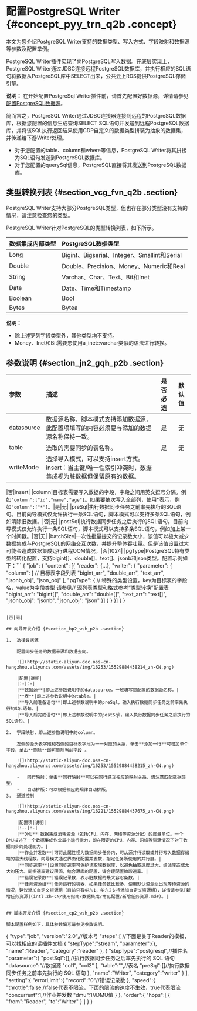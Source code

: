 # 配置PostgreSQL Writer {#concept_pyy_trn_q2b .concept}

本文为您介绍PostgreSQL Writer支持的数据类型、写入方式、字段映射和数据源等参数及配置举例。

PostgreSQL Writer插件实现了向PostgreSQL写入数据。在底层实现上，PostgreSQL Writer通过JDBC连接远程PostgreSQL数据库，并执行相应的SQL语句将数据从PostgreSQL库中SELECT出来，公共云上RDS提供PostgreSQL存储引擎。

**说明：** 在开始配置PostgreSql Writer插件前，请首先配置好数据源，详情请参见[配置PostgreSQL数据源](intl.zh-CN/使用指南/数据集成/数据源配置/配置PostgreSQL数据源.md#)。

简而言之，PostgreSQL Writer通过JDBC连接器连接到远程的PostgreSQL数据库，根据您配置的信息生成查询SELECT SQL语句并发送到远程PostgreSQL数据库，并将该SQL执行返回结果使用CDP自定义的数据类型拼装为抽象的数据集，并传递给下游Writer处理。

-   对于您配置的table、column和where等信息，PostgreSQL Writer将其拼接为SQL语句发送到PostgreSQL数据库。
-   对于您配置的querySql信息，PostgreSQL直接将其发送到PostgreSQL数据库。

## 类型转换列表 {#section_vcg_fvn_q2b .section}

PostgreSQL Writer支持大部分PostgreSQL类型，但也存在部分类型没有支持的情况，请注意检查您的类型。

PostgreSQL Writer针对PostgreSQL的类型转换列表，如下所示。

|数据集成内部类型|PostgreSQL数据类型|
|:-------|:-------------|
|Long|Bigint、Bigserial、Integer、Smallint和Serial|
|Double|Double、Precision、Money、Numeric和Real|
|String|Varchar、Char、Text、Bit和Inet|
|Date|Date、Time和Timestamp|
|Boolean|Bool|
|Bytes|Bytea|

**说明：** 

-   除上述罗列字段类型外，其他类型均不支持。
-   Money、Inet和Bit需要您使用a\_inet::varchar类似的语法进行转换。

## 参数说明 {#section_jn2_gqh_p2b .section}

|参数|描述|是否必选|默认值|
|:-|:-|:---|:--|
|datasource|数据源名称，脚本模式支持添加数据源，此配置项填写的内容必须要与添加的数据源名称保持一致。|是|无|
|table|选取的需要同步的表名称。|是|无|
|writeMode|选择导入模式，可以支持insert方式。insert：当主键/唯一性索引冲突时，数据集成视为脏数据但保留原有的数据。

|否|insert|
|column|目标表需要写入数据的字段，字段之间用英文逗号分隔。例如`"column":["id","name","age"]`。如果要依次写入全部列，使用\*表示，例如`"column":["*"]`。|是|无|
|preSql|执行数据同步任务之前率先执行的SQL语句。目前向导模式仅允许执行一条SQL语句，脚本模式可以支持多条SQL语句，例如清除旧数据。|否|无|
|postSql|执行数据同步任务之后执行的SQL语句。目前向导模式仅允许执行一条SQL语句，脚本模式可以支持多条SQL语句，例如加上某一个时间戳。|否|无|
|batchSize|一次性批量提交的记录数大小，该值可以极大减少数据集成与PostgreSQL的网络交互次数，并提升整体吞吐量。但是该值设置过大可能会造成数据集成运行进程OOM情况。|否|1024|
|pgType|PostgreSQL特有类型的转化配置，支持bigint\[\]、double\[\]、text\[\]、jsonb和json类型。配置示例如下：```
{
    "job": {
        "content": [{
            "reader": {...},
            "writer": {
                "parameter": {
                    "column": [
                        // 目标表字段列表
                        "bigint_arr",
                        "double_arr",
                        "text_arr",
                        "jsonb_obj",
                        "json_obj"
                    ],
                    "pgType": {
                        // 特殊的类型设置，key为目标表的字段名，value为字段类型
                     请参见// 源列表类型和格式参考“类型转换”配置表
                        "bigint_arr": "bigint[]",
                        "double_arr": "double[]",
                        "text_arr": "text[]",
                        "jsonb_obj": "jsonb",
                        "json_obj": "json"
                    }]
                }
            }
        }]
    }
}
```

|否|无|

## 向导开发介绍 {#section_bp2_wsh_p2b .section}

1.  选择数据源

    配置同步任务的数据来源和数据去向。

    ![](http://static-aliyun-doc.oss-cn-hangzhou.aliyuncs.com/assets/img/16253/15529884438214_zh-CN.png)

    |配置|说明|
    |:-|:-|
    |**数据源**|即上述参数说明中的datasource，一般填写您配置的数据源名称。|
    |**表**|即上述参数说明中的table。|
    |**导入前准备语句**|即上述参数说明中的preSql，输入执行数据同步任务之前率先执行的SQL语句。|
    |**导入后完成语句**|即上述参数说明中的postSql，输入执行数据同步任务之后执行的SQL语句。|

2.  字段映射，即上述参数说明中的column。

    左侧的源头表字段和右侧的目标表字段为一一对应的关系，单击**添加一行**可增加单个字段，单击**删除**即可删除当前字段 。

    ![](http://static-aliyun-doc.oss-cn-hangzhou.aliyuncs.com/assets/img/16253/15529884438215_zh-CN.png)

    -   同行映射：单击**同行映射**可以在同行建立相应的映射关系，请注意匹配数据类型。
    -   自动排版：可以根据相应的规律自动排版。
3.  通道控制

    ![](http://static-aliyun-doc.oss-cn-hangzhou.aliyuncs.com/assets/img/16221/15529884437675_zh-CN.png)

    |配置项|说明|
    |:--|:-|
    |**DMU**|数据集成消耗资源（包括CPU、内存、网络等资源分配）的度量单位。一个DMU描述了一个数据集成作业最小运行能力，即在限定的CPU、内存、网络等资源情况下对于数据同步的处理能力。|
    |**作业并发数**|可将此属性视为数据同步任务内，可从源并行读取或并行写入数据存储端的最大线程数。向导模式通过界面化配置并发数，指定任务所使用的并行度。|
    |**同步速率**|设置同步速率可保护读取端数据库，以避免抽取速度过大，给源库造成太大的压力。同步速率建议限流，结合源库的配置，请合理配置抽取速率。|
    |**错误记录数**|错误记录数，表示脏数据的最大容忍条数。|
    |**任务资源组**|任务运行的机器，如果任务数比较多，使用默认资源组出现等待资源的情况，建议添加自定义资源组（目前只有华东1，华东2支持添加自定义资源组），详情请参见[新增任务资源](intl.zh-CN/使用指南/数据集成/常见配置/新增任务资源.md#)。|


## 脚本开发介绍 {#section_cp2_wsh_p2b .section}

脚本配置样例如下，具体参数填写请参见参数说明。

```
{
    "type":"job",
    "version":"2.0",//版本号
    "steps":[ //下面是关于Reader的模板，可以找相应的读插件文档
        {
            "stepType":"stream",
            "parameter":{},
            "name":"Reader",
            "category":"reader"
        },
        {
            "stepType":"postgresql",//插件名
            "parameter":{
                "postSql":[],//执行数据同步任务之后率先执行的 SQL 语句
                "datasource":"//数据源
                    "col1",
                    "col2"
                ],
                "table":"",//表名
                "preSql":[]//执行数据同步任务之前率先执行的 SQL 语句
            },
            "name":"Writer",
            "category":"writer"
        }
    ],
    "setting":{
        "errorLimit":{
            "record":"0"//错误记录数
        },
        "speed":{
            "throttle":false,//false代表不限流，下面的限流的速度不生效，true代表限流
            "concurrent":1,//作业并发数
            "dmu":1//DMU值
        }
    },
    "order":{
        "hops":[
            {
                "from":"Reader",
                "to":"Writer"
            }
        ]
    }
}
```

